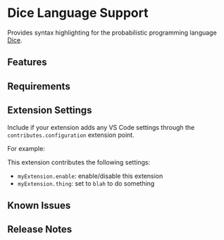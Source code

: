 # Dice Language Support

Provides syntax highlighting for the probabilistic programming language [Dice](https://github.com/SHoltzen/dice).

## Features



## Requirements



## Extension Settings

Include if your extension adds any VS Code settings through the `contributes.configuration` extension point.

For example:

This extension contributes the following settings:

* `myExtension.enable`: enable/disable this extension
* `myExtension.thing`: set to `blah` to do something

## Known Issues



## Release Notes
